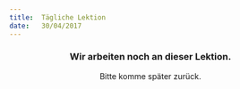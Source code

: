 ```yaml
---
title:  Tägliche Lektion
date:   30/04/2017
---
```


### <center>Wir arbeiten noch an dieser Lektion.</center>
<center>Bitte komme später zurück.</center>